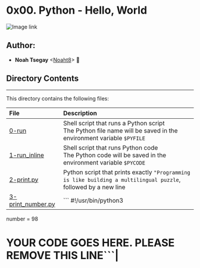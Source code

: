 # 0x00. Python - Hello, World

![Image link](https://s3.amazonaws.com/intranet-projects-files/holbertonschool-higher-level_programming+/231/48a9fdbd67c84a328a9df9ec8d93b9ac2458ac37721d7d53e51a27fb2bdc5263.jpg)

## Author:
* **Noah Tsegay** <[Noaht8](https://github.com/Noaht8)>  &#128511;

## Directory Contents
___

This directory contains the following files:

|File| Description|
|:-------|:-------|
|[0-run](0-run)| Shell script that runs a Python script<br>The Python file name will be saved in the environment variable ```$PYFILE```|
|[1-run_inline](1-run_inline)| Shell script that runs Python code<br>The Python code will be saved in the environment variable ```$PYCODE```|
|[2-print.py](2-print.py)| Python script that prints exactly ```"Programming is like building a multilingual puzzle```, followed by a new line|
|[3-print_number.py](3-print_number.py)|``` #!/usr/bin/python3
number = 98
# YOUR CODE GOES HERE. PLEASE REMOVE THIS LINE```|
